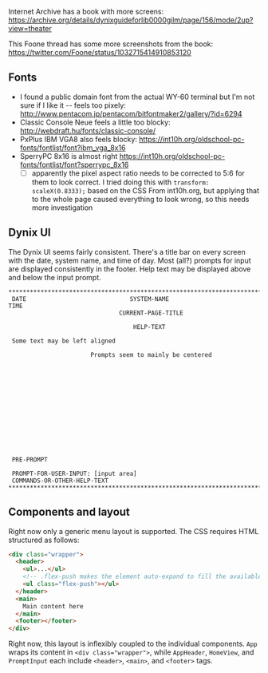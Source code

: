Internet Archive has a book with more screens: https://archive.org/details/dynixguideforlib0000gilm/page/156/mode/2up?view=theater

This Foone thread has some more screenshots from the book: https://twitter.com/Foone/status/1032715414910853120

## Fonts

- I found a public domain font from the actual WY-60 terminal but I'm not sure if I like it -- feels too pixely: http://www.pentacom.jp/pentacom/bitfontmaker2/gallery/?id=6294
- Classic Console Neue feels a little too blocky: http://webdraft.hu/fonts/classic-console/
- PxPlus IBM VGA8 also feels blocky: https://int10h.org/oldschool-pc-fonts/fontlist/font?ibm_vga_8x16
- SperryPC 8x16 is almost right https://int10h.org/oldschool-pc-fonts/fontlist/font?sperrypc_8x16
  - [ ] apparently the pixel aspect ratio needs to be corrected to 5:6 for them to look correct. I tried doing this with `transform: scaleX(0.8333);` based on the CSS From int10h.org, but applying that to the whole page caused everything to look wrong, so this needs more investigation

## Dynix UI

The Dynix UI seems fairly consistent. There's a title bar on every screen with the date, system name, and time of day. Most (all?) prompts for input are displayed consistently in the footer. Help text may be displayed above and below the input prompt.

```
********************************************************************************
 DATE                             SYSTEM-NAME                            TIME
                               CURRENT-PAGE-TITLE

                                   HELP-TEXT

 Some text may be left aligned

                       Prompts seem to mainly be centered














 PRE-PROMPT

 PROMPT-FOR-USER-INPUT: [input area]
 COMMANDS-OR-OTHER-HELP-TEXT
********************************************************************************
```

## Components and layout

Right now only a generic menu layout is supported. The CSS requires HTML structured as follows:

```html
<div class="wrapper">
  <header>
    <ul>...</ul>
    <!-- .flex-push makes the element auto-expand to fill the available width -->
    <ul class="flex-push"></ul>
  </header>
  <main>
    Main content here
  </main>
  <footer></footer>
</div>
```

Right now, this layout is inflexibly coupled to the individual components. `App` wraps its content in `<div class="wrapper">`, while `AppHeader`, `HomeView`, and `PromptInput` each include `<header>`, `<main>`, and `<footer>` tags.